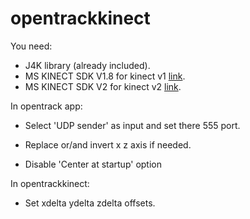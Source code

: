 # opentrackkinect

You need:
- J4K library (already included).
- MS KINECT SDK V1.8 for kinect v1 [link](https://www.microsoft.com/en-us/download/details.aspx?id=40278).
- MS KINECT SDK V2 for kinect v2 [link](https://www.microsoft.com/en-us/download/details.aspx?id=44561).

In opentrack app:

- Select 'UDP sender' as input and set there 555 port.

- Replace or/and invert x z axis if needed.

- Disable 'Center at startup' option

In opentrackkinect:

- Set xdelta ydelta zdelta offsets.
